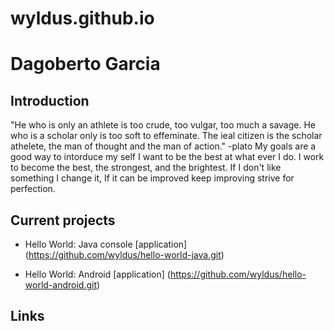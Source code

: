 # wyldus.github.io

# Dagoberto Garcia

 ## Introduction
"He who is only an athlete is too crude, too vulgar, too much a savage. He who is a scholar only is too soft to effeminate. The ieal citizen is the scholar athelete, the man of thought and the man of action."
-plato
My goals are a good way to intorduce my self I want to be the best at what ever I do. I work to become the best, the strongest, and the brightest. If I don't like something I change it, If it can be improved keep improving strive for perfection.  

 ## Current projects

* Hello World: Java console [application] (https://github.com/wyldus/hello-world-java.git)
      
* Hello World: Android [application] (https://github.com/wyldus/hello-world-android.git)
 
 ## Links
